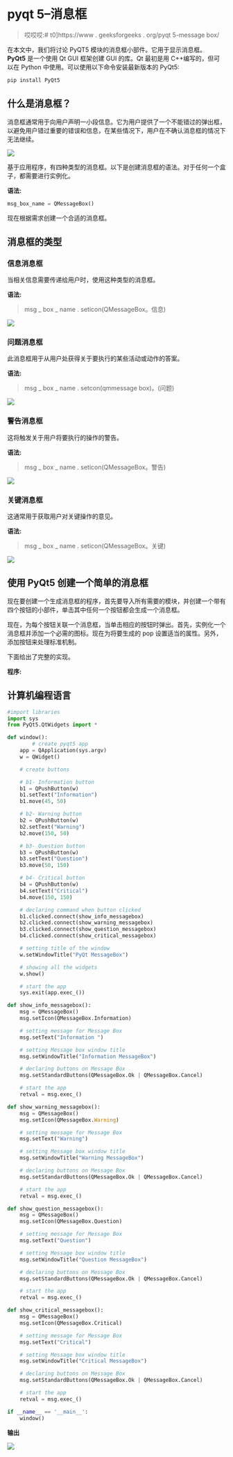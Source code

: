 # pyqt 5–消息框

> 哎哎哎:# t0]https://www . geeksforgeeks . org/pyqt 5-message box/

在本文中，我们将讨论 PyQT5 模块的消息框小部件。它用于显示消息框。 **PyQt5** 是一个使用 Qt GUI 框架创建 GUI 的库。Qt 最初是用 C++编写的，但可以在 Python 中使用。可以使用以下命令安装最新版本的 PyQt5:

```py
pip install PyQt5
```

## 什么是消息框？

消息框通常用于向用户声明一小段信息。它为用户提供了一个不能错过的弹出框，以避免用户错过重要的错误和信息，在某些情况下，用户在不确认消息框的情况下无法继续。

![](img/7ad4dc61ff9e55b7c67e06b34f28f5f1.png)

基于应用程序，有四种类型的消息框。以下是创建消息框的语法。对于任何一个盒子，都需要进行实例化。

**语法:**

```py
msg_box_name = QMessageBox() 
```

现在根据需求创建一个合适的消息框。

## 消息框的类型

### 信息消息框

当相关信息需要传递给用户时，使用这种类型的消息框。

**语法:**

> msg _ box _ name . seticon(QMessageBox。信息)

![](img/c2ec68f15f9a51ae8f90291ad6b83e0c.png)

### 问题消息框

此消息框用于从用户处获得关于要执行的某些活动或动作的答案。

**语法:**

> msg _ box _ name . setcon(qmmessage box)。(问题)

![](img/47fdbd509a6cd94eed68fe6317414a4e.png)

### 警告消息框

这将触发关于用户将要执行的操作的警告。

**语法:**

> msg _ box _ name . seticon(QMessageBox。警告)

![](img/ff3ae6d63f2371456c8a6a323c6b87a6.png)

### 关键消息框

这通常用于获取用户对关键操作的意见。

**语法:**

> msg _ box _ name . seticon(QMessageBox。关键)

![](img/9bc754416a762cc966703bd4f9c0ee98.png)

## 使用 PyQt5 创建一个简单的消息框

现在要创建一个生成消息框的程序，首先要导入所有需要的模块，并创建一个带有四个按钮的小部件，单击其中任何一个按钮都会生成一个消息框。

现在，为每个按钮关联一个消息框，当单击相应的按钮时弹出。首先，实例化一个消息框并添加一个必需的图标。现在为将要生成的 pop 设置适当的属性。另外，添加按钮来处理标准机制。

下面给出了完整的实现。

**程序:**

## 计算机编程语言

```py
#import libraries
import sys
from PyQt5.QtWidgets import *

def window():
        # create pyqt5 app
    app = QApplication(sys.argv)
    w = QWidget()

    # create buttons

    # b1- Information button
    b1 = QPushButton(w)
    b1.setText("Information")
    b1.move(45, 50)

    # b2- Warning button
    b2 = QPushButton(w)
    b2.setText("Warning")
    b2.move(150, 50)

    # b3- Question button
    b3 = QPushButton(w)
    b3.setText("Question")
    b3.move(50, 150)

    # b4- Critical button
    b4 = QPushButton(w)
    b4.setText("Critical")
    b4.move(150, 150)

    # declaring command when button clicked
    b1.clicked.connect(show_info_messagebox)
    b2.clicked.connect(show_warning_messagebox)
    b3.clicked.connect(show_question_messagebox)
    b4.clicked.connect(show_critical_messagebox)

    # setting title of the window
    w.setWindowTitle("PyQt MessageBox")

    # showing all the widgets
    w.show()

    # start the app
    sys.exit(app.exec_())

def show_info_messagebox():
    msg = QMessageBox()
    msg.setIcon(QMessageBox.Information)

    # setting message for Message Box
    msg.setText("Information ")

    # setting Message box window title
    msg.setWindowTitle("Information MessageBox")

    # declaring buttons on Message Box
    msg.setStandardButtons(QMessageBox.Ok | QMessageBox.Cancel)

    # start the app
    retval = msg.exec_()

def show_warning_messagebox():
    msg = QMessageBox()
    msg.setIcon(QMessageBox.Warning)

    # setting message for Message Box
    msg.setText("Warning")

    # setting Message box window title
    msg.setWindowTitle("Warning MessageBox")

    # declaring buttons on Message Box
    msg.setStandardButtons(QMessageBox.Ok | QMessageBox.Cancel)

    # start the app
    retval = msg.exec_()

def show_question_messagebox():
    msg = QMessageBox()
    msg.setIcon(QMessageBox.Question)

    # setting message for Message Box
    msg.setText("Question")

    # setting Message box window title
    msg.setWindowTitle("Question MessageBox")

    # declaring buttons on Message Box
    msg.setStandardButtons(QMessageBox.Ok | QMessageBox.Cancel)

    # start the app
    retval = msg.exec_()

def show_critical_messagebox():
    msg = QMessageBox()
    msg.setIcon(QMessageBox.Critical)

    # setting message for Message Box
    msg.setText("Critical")

    # setting Message box window title
    msg.setWindowTitle("Critical MessageBox")

    # declaring buttons on Message Box
    msg.setStandardButtons(QMessageBox.Ok | QMessageBox.Cancel)

    # start the app
    retval = msg.exec_()

if __name__ == '__main__':
    window()
```

**输出**

![](img/f51ab36c01cbbee41b121599a8a75a67.png)